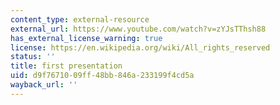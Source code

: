 ```yaml
---
content_type: external-resource
external_url: https://www.youtube.com/watch?v=zYJsTThsh88
has_external_license_warning: true
license: https://en.wikipedia.org/wiki/All_rights_reserved
status: ''
title: first presentation
uid: d9f76710-09ff-48bb-846a-233199f4cd5a
wayback_url: ''
---
```

